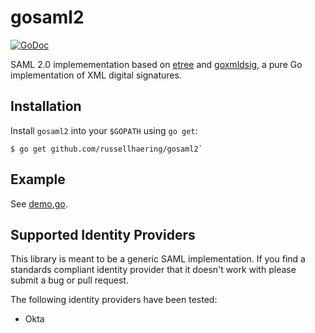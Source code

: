# gosaml2

[![GoDoc](https://godoc.org/github.com/russellhaering/gosaml2?status.svg)](https://godoc.org/github.com/russellhaering/gosaml2)

SAML 2.0 implemementation based on [etree](https://github.com/beevik/etree)
and [goxmldsig](https://github.com/russellhaering/goxmldsig), a pure Go
implementation of XML digital signatures.

## Installation

Install `gosaml2` into your `$GOPATH` using `go get`:

```
$ go get github.com/russellhaering/gosaml2`
```

## Example

See [demo.go](s2example/demo.go).

## Supported Identity Providers

This library is meant to be a generic SAML implementation. If you find a
standards compliant identity provider that it doesn't work with please
submit a bug or pull request.

The following identity providers have been tested:

* Okta